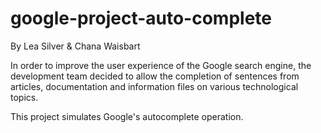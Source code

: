 # google-project-auto-complete
By Lea Silver & Chana Waisbart

In order to improve the user experience of the Google search engine, the development team decided to allow the completion of sentences from articles, documentation and information files on various technological topics.

This project simulates Google's autocomplete operation.

